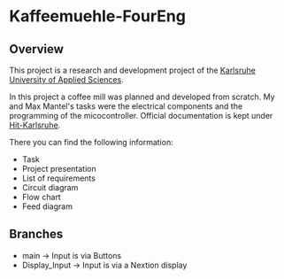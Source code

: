 # Kaffeemuehle-FourEng

## Overview

This project is a research and development project of the [Karlsruhe University of Applied Sciences](https://www.hs-karlsruhe.de/). 

In this project a coffee mill was planned and developed from scratch. 
My and Max Mantel's tasks were the electrical components and the programming of the micocontroller.
Official documentation is kept under [Hit-Karlsruhe](http://hit-karlsruhe.de/hit-info/info-ws20/FourEng-EK/). 

There you can find the following information:
* Task
* Project presentation
* List of requirements
* Circuit diagram
* Flow chart
* Feed diagram

## Branches
* main -> Input is via Buttons
* Display_Input -> Input is via a Nextion display

